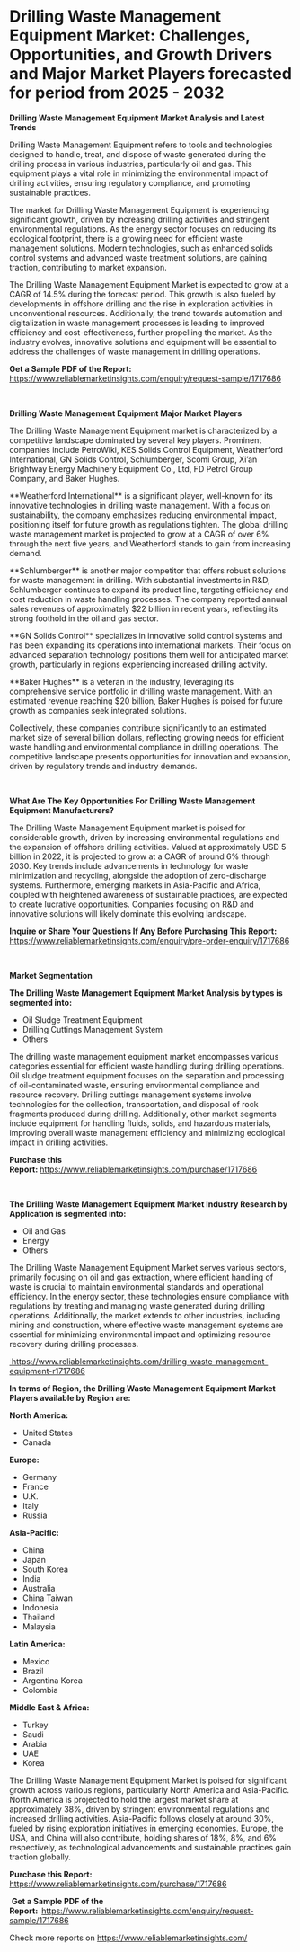 <p><h1>Drilling Waste Management Equipment Market: Challenges, Opportunities, and Growth Drivers and Major Market Players forecasted for period from 2025 - 2032</h1></p><p><strong>Drilling Waste Management Equipment Market Analysis and Latest Trends</strong></p>
<p><p>Drilling Waste Management Equipment refers to tools and technologies designed to handle, treat, and dispose of waste generated during the drilling process in various industries, particularly oil and gas. This equipment plays a vital role in minimizing the environmental impact of drilling activities, ensuring regulatory compliance, and promoting sustainable practices. </p><p>The market for Drilling Waste Management Equipment is experiencing significant growth, driven by increasing drilling activities and stringent environmental regulations. As the energy sector focuses on reducing its ecological footprint, there is a growing need for efficient waste management solutions. Modern technologies, such as enhanced solids control systems and advanced waste treatment solutions, are gaining traction, contributing to market expansion.</p><p>The Drilling Waste Management Equipment Market is expected to grow at a CAGR of 14.5% during the forecast period. This growth is also fueled by developments in offshore drilling and the rise in exploration activities in unconventional resources. Additionally, the trend towards automation and digitalization in waste management processes is leading to improved efficiency and cost-effectiveness, further propelling the market. As the industry evolves, innovative solutions and equipment will be essential to address the challenges of waste management in drilling operations.</p></p>
<p><strong>Get a Sample PDF of the Report:&nbsp;</strong> <a href="https://www.reliablemarketinsights.com/enquiry/request-sample/1717686?utm_campaign=1937&utm_medium=2&utm_source=Github&utm_content=ia&utm_term=09042025&utm_id=drilling-waste-management-equipment">https://www.reliablemarketinsights.com/enquiry/request-sample/1717686</a></p>
<p>&nbsp;</p>
<p><strong>Drilling Waste Management Equipment Major Market Players</strong></p>
<p><p>The Drilling Waste Management Equipment market is characterized by a competitive landscape dominated by several key players. Prominent companies include PetroWiki, KES Solids Control Equipment, Weatherford International, GN Solids Control, Schlumberger, Scomi Group, Xi’an Brightway Energy Machinery Equipment Co., Ltd, FD Petrol Group Company, and Baker Hughes.</p><p>**Weatherford International** is a significant player, well-known for its innovative technologies in drilling waste management. With a focus on sustainability, the company emphasizes reducing environmental impact, positioning itself for future growth as regulations tighten. The global drilling waste management market is projected to grow at a CAGR of over 6% through the next five years, and Weatherford stands to gain from increasing demand.</p><p>**Schlumberger** is another major competitor that offers robust solutions for waste management in drilling. With substantial investments in R&D, Schlumberger continues to expand its product line, targeting efficiency and cost reduction in waste handling processes. The company reported annual sales revenues of approximately $22 billion in recent years, reflecting its strong foothold in the oil and gas sector.</p><p>**GN Solids Control** specializes in innovative solid control systems and has been expanding its operations into international markets. Their focus on advanced separation technology positions them well for anticipated market growth, particularly in regions experiencing increased drilling activity.</p><p>**Baker Hughes** is a veteran in the industry, leveraging its comprehensive service portfolio in drilling waste management. With an estimated revenue reaching $20 billion, Baker Hughes is poised for future growth as companies seek integrated solutions.</p><p>Collectively, these companies contribute significantly to an estimated market size of several billion dollars, reflecting growing needs for efficient waste handling and environmental compliance in drilling operations. The competitive landscape presents opportunities for innovation and expansion, driven by regulatory trends and industry demands.</p></p>
<p>&nbsp;</p>
<p><strong>What Are The Key Opportunities For Drilling Waste Management Equipment Manufacturers?</strong></p>
<p><p>The Drilling Waste Management Equipment market is poised for considerable growth, driven by increasing environmental regulations and the expansion of offshore drilling activities. Valued at approximately USD 5 billion in 2022, it is projected to grow at a CAGR of around 6% through 2030. Key trends include advancements in technology for waste minimization and recycling, alongside the adoption of zero-discharge systems. Furthermore, emerging markets in Asia-Pacific and Africa, coupled with heightened awareness of sustainable practices, are expected to create lucrative opportunities. Companies focusing on R&D and innovative solutions will likely dominate this evolving landscape.</p></p>
<p><strong>Inquire or Share Your Questions If Any Before Purchasing This Report:</strong> <a href="https://www.reliablemarketinsights.com/enquiry/pre-order-enquiry/1717686?utm_campaign=1937&utm_medium=2&utm_source=Github&utm_content=ia&utm_term=09042025&utm_id=drilling-waste-management-equipment">https://www.reliablemarketinsights.com/enquiry/pre-order-enquiry/1717686</a></p>
<p>&nbsp;</p>
<p><strong>Market Segmentation</strong></p>
<p><strong>The Drilling Waste Management Equipment Market Analysis by types is segmented into:</strong></p>
<p><ul><li>Oil Sludge Treatment Equipment</li><li>Drilling Cuttings Management System</li><li>Others</li></ul></p>
<p><p>The drilling waste management equipment market encompasses various categories essential for efficient waste handling during drilling operations. Oil sludge treatment equipment focuses on the separation and processing of oil-contaminated waste, ensuring environmental compliance and resource recovery. Drilling cuttings management systems involve technologies for the collection, transportation, and disposal of rock fragments produced during drilling. Additionally, other market segments include equipment for handling fluids, solids, and hazardous materials, improving overall waste management efficiency and minimizing ecological impact in drilling activities.</p></p>
<p><strong>Purchase this Report:&nbsp;</strong><a href="https://www.reliablemarketinsights.com/purchase/1717686?utm_campaign=1937&utm_medium=2&utm_source=Github&utm_content=ia&utm_term=09042025&utm_id=drilling-waste-management-equipment">https://www.reliablemarketinsights.com/purchase/1717686</a></p>
<p>&nbsp;</p>
<p><strong>The Drilling Waste Management Equipment Market Industry Research by Application is segmented into:</strong></p>
<p><ul><li>Oil and Gas</li><li>Energy</li><li>Others</li></ul></p>
<p><p>The Drilling Waste Management Equipment Market serves various sectors, primarily focusing on oil and gas extraction, where efficient handling of waste is crucial to maintain environmental standards and operational efficiency. In the energy sector, these technologies ensure compliance with regulations by treating and managing waste generated during drilling operations. Additionally, the market extends to other industries, including mining and construction, where effective waste management systems are essential for minimizing environmental impact and optimizing resource recovery during drilling processes.</p></p>
<p><a href="https://www.reliablemarketinsights.com/drilling-waste-management-equipment-r1717686?utm_campaign=1937&utm_medium=2&utm_source=Github&utm_content=ia&utm_term=09042025&utm_id=drilling-waste-management-equipment">&nbsp;https://www.reliablemarketinsights.com/drilling-waste-management-equipment-r1717686</a></p>
<p><strong>In terms of Region, the Drilling Waste Management Equipment Market Players available by Region are:</strong></p>
<p>
    <p> <strong> North America: </strong>
        <ul>
            <li>United States</li>
            <li>Canada</li>
        </ul>
        </p> 
    <p> <strong> Europe: </strong>
        <ul>
            <li>Germany</li>
            <li>France</li>
            <li>U.K.</li>
            <li>Italy</li>
            <li>Russia</li>
        </ul>
        </p> 
    <p> <strong> Asia-Pacific: </strong>
        <ul>
            <li>China</li>
            <li>Japan</li>
            <li>South Korea</li>
            <li>India</li>
            <li>Australia</li>
            <li>China Taiwan</li>
            <li>Indonesia</li>
            <li>Thailand</li>
            <li>Malaysia</li>
        </ul>
        </p> 
    <p> <strong> Latin America: </strong>
        <ul>
            <li>Mexico</li>
            <li>Brazil</li>
            <li>Argentina Korea</li>
            <li>Colombia</li>
        </ul>
        </p> 
    <p> <strong> Middle East & Africa: </strong>
        <ul>
            <li>Turkey</li>
            <li>Saudi</li>
            <li>Arabia</li>
            <li>UAE</li>
            <li>Korea</li>
        </ul>
    </p>
    </p>
<p><p>The Drilling Waste Management Equipment Market is poised for significant growth across various regions, particularly North America and Asia-Pacific. North America is projected to hold the largest market share at approximately 38%, driven by stringent environmental regulations and increased drilling activities. Asia-Pacific follows closely at around 30%, fueled by rising exploration initiatives in emerging economies. Europe, the USA, and China will also contribute, holding shares of 18%, 8%, and 6% respectively, as technological advancements and sustainable practices gain traction globally.</p></p>
<p><strong>Purchase this Report: </strong><a href="https://www.reliablemarketinsights.com/purchase/1717686?utm_campaign=1937&utm_medium=2&utm_source=Github&utm_content=ia&utm_term=09042025&utm_id=drilling-waste-management-equipment">https://www.reliablemarketinsights.com/purchase/1717686</a></p>
<p>&nbsp;<strong>Get a Sample PDF of the Report:&nbsp;&nbsp;</strong><a href="https://www.reliablemarketinsights.com/enquiry/request-sample/1717686?utm_campaign=1937&utm_medium=2&utm_source=Github&utm_content=ia&utm_term=09042025&utm_id=drilling-waste-management-equipment">https://www.reliablemarketinsights.com/enquiry/request-sample/1717686</a></p>
<p><strong></strong></p>
<p>Check more reports on <a href="https://www.reliablemarketinsights.com/?utm_campaign=1937&utm_medium=2&utm_source=Github&utm_content=ia&utm_term=09042025&utm_id=drilling-waste-management-equipment">https://www.reliablemarketinsights.com/</a></p>